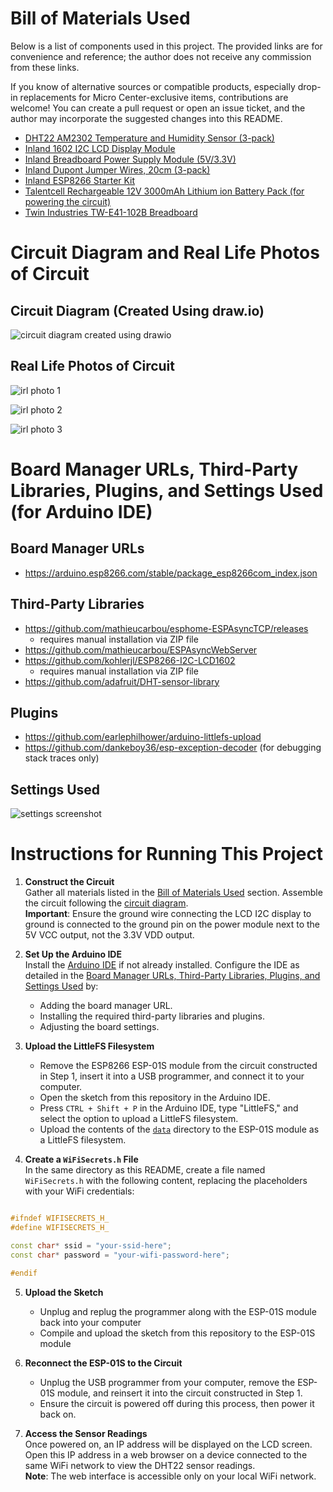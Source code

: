 # Bill of Materials Used

Below is a list of components used in this project. The provided links are for convenience and reference; the author does not receive any commission from these links.

If you know of alternative sources or compatible products, especially drop-in replacements for Micro Center-exclusive items, contributions are welcome! You can create a pull request or open an issue ticket, and the author may incorporate the suggested changes into this README.

- [DHT22 AM2302 Temperature and Humidity Sensor (3-pack)](https://www.ebay.com/itm/285880858402)
- [Inland 1602 I2C LCD Display Module](https://www.microcenter.com/product/632704/inland-1602-i2c-lcd-display-module)
- [Inland Breadboard Power Supply Module (5V/3.3V)](https://www.ebay.com/itm/276578559475)
- [Inland Dupont Jumper Wires, 20cm (3-pack)](https://www.microcenter.com/product/613879/inland-dupont-jumper-wire-20cm-3-pack)
- [Inland ESP8266 Starter Kit](https://www.microcenter.com/product/617248/inland-esp8266-starter-kit)
- [Talentcell Rechargeable 12V 3000mAh Lithium ion Battery Pack (for powering the circuit)](https://www.amazon.com/gp/product/B01M7Z9Z1N/)
- [Twin Industries TW-E41-102B Breadboard](https://www.digikey.com/en/products/detail/twin-industries/TW-E41-102B/643113)

# Circuit Diagram and Real Life Photos of Circuit

## Circuit Diagram (Created Using draw.io)

![circuit diagram created using drawio](./connection_diagram_sensor_server_fin.jpg)

## Real Life Photos of Circuit

![irl photo 1](./irl_circuit_photo_739907.jpg)

![irl photo 2](./irl_circuit_photo_811079.jpg)

![irl photo 3](./irl_circuit_photo_832213.jpg)

# Board Manager URLs, Third-Party Libraries, Plugins, and Settings Used (for Arduino IDE)

## Board Manager URLs

- https://arduino.esp8266.com/stable/package_esp8266com_index.json

## Third-Party Libraries

- https://github.com/mathieucarbou/esphome-ESPAsyncTCP/releases
    - requires manual installation via ZIP file
- https://github.com/mathieucarbou/ESPAsyncWebServer
- https://github.com/kohlerjl/ESP8266-I2C-LCD1602
    - requires manual installation via ZIP file
- https://github.com/adafruit/DHT-sensor-library

## Plugins

- https://github.com/earlephilhower/arduino-littlefs-upload
- https://github.com/dankeboy36/esp-exception-decoder (for debugging stack traces only)

## Settings Used

![settings screenshot](./arduino_ide_settings.png)

# Instructions for Running This Project

1. **Construct the Circuit**  
   Gather all materials listed in the [Bill of Materials Used](#bill-of-materials-used) section. Assemble the circuit following the [circuit diagram](#circuit-diagram-created-using-drawio).  
   **Important**: Ensure the ground wire connecting the LCD I2C display to ground is connected to the ground pin on the power module next to the 5V VCC output, not the 3.3V VDD output.

2. **Set Up the Arduino IDE**  
   Install the [Arduino IDE](https://www.arduino.cc/en/software) if not already installed. Configure the IDE as detailed in the [Board Manager URLs, Third-Party Libraries, Plugins, and Settings Used](#board-manager-urls-third-party-libraries-plugins-and-settings-used-for-arduino-ide) by:
    - Adding the board manager URL.
    - Installing the required third-party libraries and plugins.
    - Adjusting the board settings.

3. **Upload the LittleFS Filesystem**  

    - Remove the ESP8266 ESP-01S module from the circuit constructed in Step 1, insert it into a USB programmer, and connect it to your computer.
    - Open the sketch from this repository in the Arduino IDE.
    - Press `CTRL + Shift + P` in the Arduino IDE, type "LittleFS," and select the option to upload a LittleFS filesystem.
    - Upload the contents of the [`data`](./data) directory to the ESP-01S module as a LittleFS filesystem.

4. **Create a `WiFiSecrets.h` File**  
   In the same directory as this README, create a file named `WiFiSecrets.h` with the following content, replacing the placeholders with your WiFi credentials:
```cpp

#ifndef WIFISECRETS_H_
#define WIFISECRETS_H_

const char* ssid = "your-ssid-here";
const char* password = "your-wifi-password-here";

#endif

```

5. **Upload the Sketch**  
    - Unplug and replug the programmer along with the ESP-01S module back into your computer
    - Compile and upload the sketch from this repository to the ESP-01S module

6. **Reconnect the ESP-01S to the Circuit**  
    - Unplug the USB programmer from your computer, remove the ESP-01S module, and reinsert it into the circuit constructed in Step 1.
    - Ensure the circuit is powered off during this process, then power it back on.

7. **Access the Sensor Readings**  
   Once powered on, an IP address will be displayed on the LCD screen. Open this IP address in a web browser on a device connected to the same WiFi network to view the DHT22 sensor readings.  
   **Note**: The web interface is accessible only on your local WiFi network.
